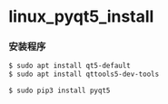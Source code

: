 # linux_pyqt5_install



### 安装程序

```bash
$ sudo apt install qt5-default
$ sudo apt install qttools5-dev-tools

$ sudo pip3 install pyqt5
```

